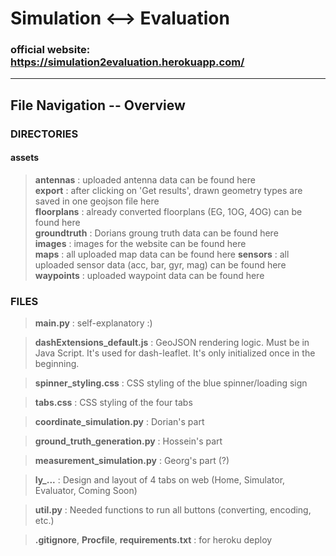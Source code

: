 # Simulation ⟷  Evaluation

### official website: https://simulation2evaluation.herokuapp.com/

---
## File Navigation -- Overview
### DIRECTORIES
#### assets
> **antennas** : uploaded antenna data can be found here  
> **export** : after clicking on 'Get results', drawn geometry types are saved in one geojson file here  
> **floorplans** : already converted floorplans (EG, 1OG, 4OG) can be found here  
> **groundtruth** : Dorians groung truth data can be found here  
> **images** : images for the website can be found here    
> **maps** : all uploaded map data can be found here 
> **sensors** : all uploaded sensor data (acc, bar, gyr, mag) can be found here  
> **waypoints** : uploaded waypoint data can be found here  

### FILES
> **main.py** : self-explanatory :)

> **dashExtensions_default.js** : GeoJSON rendering logic. Must be in Java Script. It's used for dash-leaflet. It's only initialized once in the beginning.

> **spinner_styling.css** : CSS styling of the blue spinner/loading sign

> **tabs.css** : CSS styling of the four tabs

> **coordinate_simulation.py** : Dorian's part

> **ground_truth_generation.py** : Hossein's part

> **measurement_simulation.py** : Georg's part (?)

> **ly_...** : Design and layout of 4 tabs on web (Home, Simulator, Evaluator, Coming Soon)

> **util.py** : Needed functions to run all buttons (converting, encoding, etc.)

> **.gitignore**, **Procfile**, **requirements.txt** : for heroku deploy


